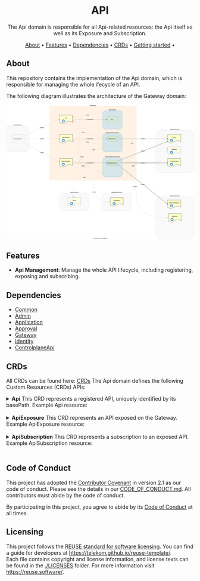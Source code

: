 <!--
SPDX-FileCopyrightText: 2024 Deutsche Telekom AG

SPDX-License-Identifier: CC0-1.0    
-->

<p align="center">
  <h1 align="center">API</h1>
</p>

<p align="center">
  The Api domain is responsible for all Api-related resources: the Api itself as well as its Exposure and Subscription.
</p>

<p align="center">
  <a href="#about"> About</a> •
  <a href="#features"> Features</a> •
  <a href="#dependencies">Dependencies</a> •
  <a href="#crds">CRDs</a> •
  <a href="#getting-started"> Getting started</a> •
</p>

## About
This repository contains the implementation of the Api domain, which is responsible for managing the whole ifecycle of an API. 

The following diagram illustrates the architecture of the Gateway domain:
<div align="center">
    <img src="docs/img/api_overview.drawio.svg" />
</div>

## Features

- **Api Management**: Manage the whole API lifecycle, including registering, exposing and subscribing.

## Dependencies
- [Common](../common)
- [Admin](../admin)
- [Application](../application)
- [Approval](../approval)
- [Gateway](../gateway)
- [Identity](../identity)
- [ControlplaneApi](../cpapi)

## CRDs
All CRDs can be found here: [CRDs](./config/crd/bases/)
The Api domain defines the following Custom Resources (CRDs) APIs:

<details>
<summary>
<strong>Api</strong>
This CRD represents a registered API, uniquely identified by its basePath.
Example Api resource:
</summary>  

```yaml
apiVersion: api.cp.ei.telekom.de/v1
kind: Api
metadata:
  labels:
    cp.ei.telekom.de/environment: default
  name: group-team-api-v1
  namespace: zone-namespace
spec:
  basePath: /group/team/api/v1
  category: other
  name: group-team-api-v1
  version: 1.0.0
  xVendor: false
```
</details>
<br />

<details>
<summary>
<strong>ApiExposure</strong>
This CRD represents an API exposed on the Gateway.
Example ApiExposure resource:
</summary>  

```yaml
apiVersion: stargate.cp.ei.telekom.de/v1
kind: ApiExposure
metadata:
  labels:
    cp.ei.telekom.de/application: applicationName
    cp.ei.telekom.de/basepath: group-team-api-v1
    cp.ei.telekom.de/environment: env
    cp.ei.telekom.de/zone: zoneName
  name: applicationName--group-team-api-v1
  namespace: env--group--team
spec:
  apiBasePath: /group/team/api/v1
  approval: Simple
  upstreams:
    - url: https://my-upstream-url
      weight: 100
  visibility: World
  zone:
    name: zoneName
    namespace: env
```
</details>
<br />

<details>
<summary>
<strong>ApiSubscription</strong>
This CRD represents a subscription to an exposed API.
Example ApiSubscription resource:
</summary>  

```yaml
apiVersion: stargate.cp.ei.telekom.de/v1
kind: ApiSubscription
metadata:
  labels:
    cp.ei.telekom.de/application: subscribing-application
    cp.ei.telekom.de/basepath: group-team-api-v1
    cp.ei.telekom.de/environment: env
    cp.ei.telekom.de/zone: zoneName
  name: subscribing-application--group-team-api-v1
  namespace: env--group--team
spec:
  apiBasePath: /group/team/api/v1
  requestor:
    application:
      name: subscribing-application
      namespace: env--group--team
  security: {}
  zone:
    name: zoneName
    namespace: env
```
</details>
<br />

## Code of Conduct

This project has adopted the [Contributor Covenant](https://www.contributor-covenant.org/) in version 2.1 as our code of conduct. Please see the details in our [CODE_OF_CONDUCT.md](CODE_OF_CONDUCT.md). All contributors must abide by the code of conduct.

By participating in this project, you agree to abide by its [Code of Conduct](./CODE_OF_CONDUCT.md) at all times.

## Licensing

This project follows the [REUSE standard for software licensing](https://reuse.software/). You can find a guide for developers at https://telekom.github.io/reuse-template/.   
Each file contains copyright and license information, and license texts can be found in the [./LICENSES](./LICENSES) folder. For more information visit https://reuse.software/.